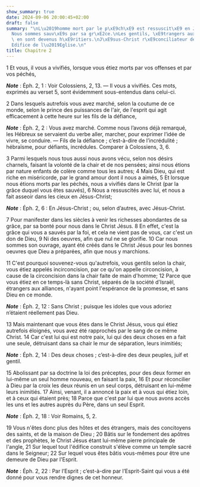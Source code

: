 ```yaml
---
show_summary: true
date: 2024-09-06 20:00:45+02:00
draft: false
summary: "\nL\u2019homme mort par le p\xE9ch\xE9 est ressuscit\xE9 en J\xE9sus-Christ.\n\
  Nous sommes sauv\xE9s par sa gr\xE2ce.\nLes gentils, \xE9trangers aux promesses,\
  \ en sont devenus h\xE9ritiers.\nJ\xE9sus-Christ r\xE9conciliateur des deux peuples.\n\
  Edifice de l\u2019Eglise.\n"
title: Chapitre 2
---
```





1 Et vous, il vous a vivifiés, lorsque vous étiez morts par vos offenses et par vos péchés,

***Note*** :  Éph. 2, 1 : Voir Colossiens, 2, 13. ― Il vous a vivifiés. Ces mots, exprimés au verset 5, sont évidemment sous-entendus dans celui-ci.

2 Dans lesquels autrefois vous avez marché, selon la coutume de ce monde, selon le prince des puissances de l'air, de l'esprit qui agit efficacement à cette heure sur les fils de la défiance,

***Note*** :  Éph. 2, 2 : Vous avez marché. Comme nous l’avons déjà remarqué, les Hébreux se servaient du verbe aller, marcher, pour exprimer l’idée de vivre, se conduire. ― Fils de la défiance ; c’est-à-dire de l’incrédulité ; hébraïsme, pour défiants, incrédules. Comparer à Colossiens, 3, 6.

3 Parmi lesquels nous tous aussi nous avons vécu, selon nos désirs charnels, faisant la volonté de la chair et de nos pensées; ainsi nous étions par nature enfants de colère comme tous les autres; 4 Mais Dieu, qui est riche en miséricorde, par le grand amour dont il nous a aimés, 5 Et lorsque nous étions morts par les péchés, nous a vivifiés dans le Christ (par la grâce duquel vous êtes sauvés), 6 Nous a ressuscités avec lui, et nous a fait asseoir dans les cieux en Jésus-Christ;

***Note*** :  Éph. 2, 6 : En Jésus-Christ ; ou, selon d’autres, avec Jésus-Christ.

7 Pour manifester dans les siècles à venir les richesses abondantes de sa grâce, par sa bonté pour nous dans le Christ Jésus. 8 En effet, c'est la grâce qui vous a sauvés par la foi, et cela ne vient pas de vous, car c'est un don de Dieu, 9 Ni des oeuvres, afin que nul ne se glorifie. 10 Car nous sommes son ouvrage, ayant été créés dans le Christ Jésus pour les bonnes oeuvres que Dieu a préparées, afin que nous y marchions.


11 C'est pourquoi souvenez-vous qu'autrefois, vous gentils selon la chair, vous étiez appelés incirconcision, par ce qu'on appelle circoncision, à cause de la circoncision dans la chair faite de main d'homme; 12 Parce que vous étiez en ce temps-là sans Christ, séparés de la société d'Israël, étrangers aux alliances, n'ayant point l'espérance de la promesse, et sans Dieu en ce monde.

***Note*** :  Éph. 2, 12 : Sans Christ ; puisque les idoles que vous adoriez n’étaient réellement pas Dieu.

13 Mais maintenant que vous êtes dans le Christ Jésus, vous qui étiez autrefois éloignés, vous avez été rapprochés par le sang de ce même Christ. 14 Car c'est lui qui est notre paix, lui qui des deux choses en a fait une seule, détruisant dans sa chair le mur de séparation, leurs inimitiés;

***Note*** :  Éph. 2, 14 : Des deux choses ; c’est-à-dire des deux peuples, juif et gentil.

15 Abolissant par sa doctrine la loi des préceptes, pour des deux former en lui-même un seul homme nouveau, en faisant la paix, 16 Et pour réconcilier à Dieu par la croix les deux réunis en un seul corps, détruisant en lui-même leurs inimitiés. 17 Ainsi, venant, il a annoncé la paix et à vous qui étiez loin, et à ceux qui étaient près; 18 Parce que c'est par lui que nous avons accès les uns et les autres auprès du Père, dans un seul Esprit.

***Note*** :  Éph. 2, 18 : Voir Romains, 5, 2.


19 Vous n'êtes donc plus des hôtes et des étrangers, mais des concitoyens des saints, et de la maison de Dieu ; 20 Bâtis sur le fondement des apôtres et des prophètes, le Christ Jésus étant lui-même pierre principale de l'angle, 21 Sur lequel tout l'édifice construit s'élève comme un temple sacré dans le Seigneur; 22 Sur lequel vous êtes bâtis vous-mêmes pour être une demeure de Dieu par l'Esprit.

***Note*** :  Éph. 2, 22 : Par l’Esprit ; c’est-à-dire par l’Esprit-Saint qui vous a été donné pour vous rendre dignes de cet honneur.

